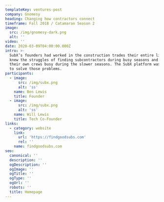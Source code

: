 ```yaml
---
templateKey: ventures-post
company: Gnomesy
heading: Changing how contractors connect
timeframe: Fall 2018 / Catamaran Season 2
image:
  src: /img/gnomesy-dark.png
  alt: ''
video: ''
date: 2020-03-09T04:00:00.000Z
intro: >-
  SubX’s founders had worked in the construction trades their entire lives and
  knew the struggles of finding subcontractors during busy seasons and keeping
  their own crews busy during the slower seasons. The SubX platform was created
  to solve those problems.
participants:
  - image:
      src: /img/subx.png
      alt: 'ss'
    name: Ben Lewis
    title: Founder
  - image:
      src: /img/subx.png
      alt: 'ss'
    name: Will Lewis
    title: Tech Co-Founder
links:
  - category: website
    link:
      url: 'https://findgoodsubs.com'
      rel: ''
    name: findgoodsubs.com
seo:
  canonical: ''
  description: ''
  ogDescription: ''
  ogImage: ''
  ogTitle: ''
  ogType: ''
  ogUrl: ''
  robots: ''
  title: Homepage
---
```


